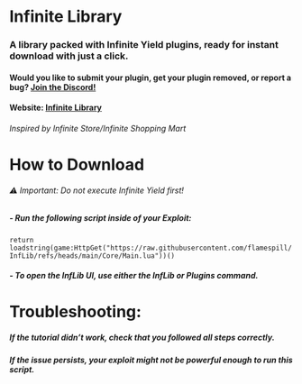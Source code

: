 # Infinite Library
### A library packed with Infinite Yield plugins, ready for instant download with just a click.
#### Would you like to submit your plugin, get your plugin removed, or report a bug? [Join the Discord!](https://discord.gg/nfkfKqUbGC)
#### Website: [Infinite Library](https://inflibrary.github.io/)
###### *Inspired by Infinite Store/Infinite Shopping Mart*

# How to Download
###### ⚠️ Important: Do not execute Infinite Yield first!
##### - Run the following script inside of your Exploit:
```return loadstring(game:HttpGet("https://raw.githubusercontent.com/flamespill/InfLib/refs/heads/main/Core/Main.lua"))()```
##### - To open the InfLib UI, use either the InfLib or Plugins command.
# Troubleshooting:
##### If the tutorial didn’t work, check that you followed all steps correctly.
##### If the issue persists, your exploit might not be powerful enough to run this script.
